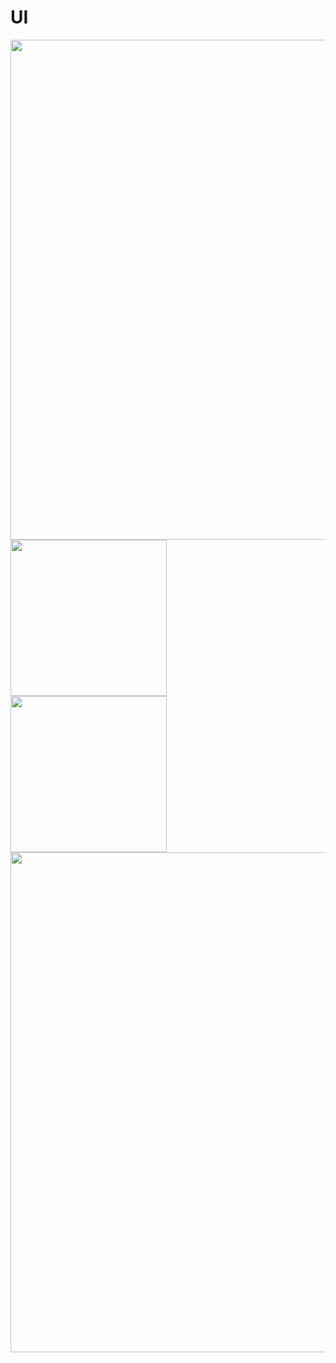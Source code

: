 # UI

<img src="https://github.com/user-attachments/assets/2bf60036-8c42-408f-a4d0-d9d32c74a98e" heigth="900" width="800"/>
<br/>
<img src="https://github.com/user-attachments/assets/ce41ac23-28a6-40e6-bcf8-5419c9cf2723" heigth="200" width="250"/>
<br/>
<img src="https://github.com/user-attachments/assets/db46b4b4-c93e-4b25-939e-03f9dbd4923b" heigth="200" width="250"/>
<br/>
<img src="=https://github.com/user-attachments/assets/addb49d8-f1d7-4b06-b212-34b5f1febd3a" heigth="900" width="800"/>
